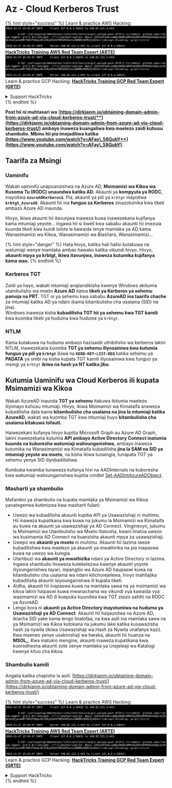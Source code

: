 # Az - Cloud Kerberos Trust

{% hint style="success" %}
Learn & practice AWS Hacking:<img src="../../../../.gitbook/assets/image (1).png" alt="" data-size="line">[**HackTricks Training AWS Red Team Expert (ARTE)**](https://training.hacktricks.xyz/courses/arte)<img src="../../../../.gitbook/assets/image (1).png" alt="" data-size="line">\
Learn & practice GCP Hacking: <img src="../../../../.gitbook/assets/image (2).png" alt="" data-size="line">[**HackTricks Training GCP Red Team Expert (GRTE)**<img src="../../../../.gitbook/assets/image (2).png" alt="" data-size="line">](https://training.hacktricks.xyz/courses/grte)

<details>

<summary>Support HackTricks</summary>

* Check the [**subscription plans**](https://github.com/sponsors/carlospolop)!
* **Join the** 💬 [**Discord group**](https://discord.gg/hRep4RUj7f) or the [**telegram group**](https://t.me/peass) or **follow** us on **Twitter** 🐦 [**@hacktricks\_live**](https://twitter.com/hacktricks\_live)**.**
* **Share hacking tricks by submitting PRs to the** [**HackTricks**](https://github.com/carlospolop/hacktricks) and [**HackTricks Cloud**](https://github.com/carlospolop/hacktricks-cloud) github repos.

</details>
{% endhint %}

**Post hii ni muhtasari wa** [**https://dirkjanm.io/obtaining-domain-admin-from-azure-ad-via-cloud-kerberos-trust/**](https://dirkjanm.io/obtaining-domain-admin-from-azure-ad-via-cloud-kerberos-trust/) **ambayo inaweza kuangaliwa kwa maelezo zaidi kuhusu shambulio. Mbinu hii pia imejadiliwa katika** [**https://www.youtube.com/watch?v=AFay\_58QubY**](https://www.youtube.com/watch?v=AFay\_58QubY)**.**

## Taarifa za Msingi

### Uaminifu

Wakati uaminifu unapoanzishwa na Azure AD, **Msimamizi wa Kikoa wa Kusoma Tu (RODC) unaundwa katika AD.** Akaunti ya **kompyuta ya RODC**, inayoitwa **`AzureADKerberos$`**. Pia, akaunti ya pili ya `krbtgt` inayoitwa **`krbtgt_AzureAD`**. Akaunti hii ina **funguo za Kerberos** zinazotumika kwa tiketi ambazo Azure AD inaunda.

Hivyo, ikiwa akaunti hii itavunjwa inaweza kuwa inawezekana kujifanya kama mtumiaji yeyote... ingawa hii si kweli kwa sababu akaunti hii imezuia kuunda tiketi kwa kundi lolote la kawaida lenye mamlaka ya AD kama Wanasimamizi wa Kikoa, Wanasimamizi wa Biashara, Wanasimamizi...

{% hint style="danger" %}
Hata hivyo, katika hali halisi kutakuwa na watumiaji wenye mamlaka ambao hawako katika vikundi hivyo. Hivyo, **akaunti mpya ya krbtgt, ikiwa itavunjwa, inaweza kutumika kujifanya kama wao.**
{% endhint %}

### Kerberos TGT

Zaidi ya hayo, wakati mtumiaji anajiandikisha kwenye Windows akitumia utambulisho wa mseto **Azure AD** itatoa **tiketi ya Kerberos ya sehemu pamoja na PRT.** TGT ni ya sehemu kwa sababu **AzureAD ina taarifa chache** za mtumiaji katika AD ya ndani (kama kitambulisho cha usalama (SID) na jina).\
Windows inaweza kisha **kubadilisha TGT hii ya sehemu kwa TGT kamili** kwa kuomba tiketi ya huduma kwa huduma ya `krbtgt`.

### NTLM

Kama kutakuwa na huduma ambazo hazisaidii uthibitisho wa kerberos lakini NTLM, inawezekana kuomba **TGT ya sehemu iliyosainiwa kwa kutumia funguo ya pili ya `krbtgt`** ikiwa na **`KERB-KEY-LIST-REQ`** katika sehemu ya **PADATA** ya ombi na kisha kupata TGT kamili iliyosainiwa kwa funguo ya msingi ya `krbtgt` **ikiwa na hash ya NT katika jibu**.

## Kutumia Uaminifu wa Cloud Kerberos ili kupata Msimamizi wa Kikoa <a href="#abusing-cloud-kerberos-trust-to-obtain-domain-admin" id="abusing-cloud-kerberos-trust-to-obtain-domain-admin"></a>

Wakati AzureAD inaunda **TGT ya sehemu** itakuwa ikitumia maelezo iliyonayo kuhusu mtumiaji. Hivyo, ikiwa Msimamizi wa Kimataifa anaweza kubadilisha data kama **kitambulisho cha usalama na jina la mtumiaji katika AzureAD**, wakati wa kuomba TGT kwa mtumiaji huyo **kitambulisho cha usalama kitakuwa tofauti.**

Haiwezekani kufanya hivyo kupitia Microsoft Graph au Azure AD Graph, lakini inawezekana kutumia **API ambayo Active Directory Connect inatumia kuunda na kuboresha watumiaji waliounganishwa**, ambayo inaweza kutumika na Wanasimamizi wa Kimataifa kubadilisha **jina la SAM na SID ya mtumiaji yeyote wa mseto**, na kisha ikiwa tunaingia, tunapata TGT ya sehemu yenye SID iliyobadilishwa.

Kumbuka kwamba tunaweza kufanya hivi na AADInternals na kuboresha kwa watumiaji waliounganishwa kupitia cmdlet [Set-AADIntAzureADObject](https://aadinternals.com/aadinternals/#set-aadintazureadobject-a).

### Masharti ya shambulio <a href="#attack-prerequisites" id="attack-prerequisites"></a>

Mafanikio ya shambulio na kupata mamlaka ya Msimamizi wa Kikoa yanategemea kutimizwa kwa masharti fulani:

* Uwezo wa kubadilisha akaunti kupitia API ya Usawazishaji ni muhimu. Hii inaweza kupatikana kwa kuwa na jukumu la Msimamizi wa Kimataifa au kuwa na akaunti ya usawazishaji ya AD Connect. Vinginevyo, jukumu la Msimamizi wa Utambulisho wa Mseto litatosha, kwani linatoa uwezo wa kusimamia AD Connect na kuanzisha akaunti mpya za usawazishaji.
* Uwepo wa **akaunti ya mseto** ni muhimu. Akaunti hii lazima iweze kubadilishwa kwa maelezo ya akaunti ya mwathirika na pia inapaswa kuwa na uwezo wa kuingia.
* Utambuzi wa **akaunti ya mwathirika** ndani ya Active Directory ni lazima. Ingawa shambulio linaweza kutekelezwa kwenye akaunti yoyote iliyounganishwa tayari, mpangilio wa Azure AD haupaswi kuwa na kitambulisho cha usalama wa ndani kilichorejelewa, hivyo inahitajika kubadilisha akaunti isiyounganishwa ili kupata tiketi.
* Aidha, akaunti hii inapaswa kuwa na mamlaka sawa na ya msimamizi wa kikoa lakini haipaswi kuwa mwanachama wa vikundi vya kawaida vya wasimamizi wa AD ili kuepuka kuundwa kwa TGT zisizo sahihi na RODC ya AzureAD.
* Lengo bora ni **akaunti ya Active Directory inayotumiwa na huduma ya Usawazishaji ya AD Connect**. Akaunti hii haijaundwa na Azure AD, ikiacha SID yake kama lengo linalofaa, na kwa asili ina mamlaka sawa na ya Msimamizi wa Kikoa kutokana na jukumu lake katika kusawazisha hash za nywila (ikiwa Usawazishaji wa Hash za Nywila unafanya kazi). Kwa maeneo yenye usakinishaji wa haraka, akaunti hii huanza na **MSOL\_**. Kwa matukio mengine, akaunti inaweza kupatikana kwa kuorodhesha akaunti zote zenye mamlaka ya Urejeleaji wa Katalogi kwenye kituo cha kikoa.

### Shambulio kamili <a href="#the-full-attack" id="the-full-attack"></a>

Angalia katika chapisho la asili: [https://dirkjanm.io/obtaining-domain-admin-from-azure-ad-via-cloud-kerberos-trust/](https://dirkjanm.io/obtaining-domain-admin-from-azure-ad-via-cloud-kerberos-trust/)

{% hint style="success" %}
Learn & practice AWS Hacking:<img src="../../../../.gitbook/assets/image (1).png" alt="" data-size="line">[**HackTricks Training AWS Red Team Expert (ARTE)**](https://training.hacktricks.xyz/courses/arte)<img src="../../../../.gitbook/assets/image (1).png" alt="" data-size="line">\
Learn & practice GCP Hacking: <img src="../../../../.gitbook/assets/image (2).png" alt="" data-size="line">[**HackTricks Training GCP Red Team Expert (GRTE)**<img src="../../../../.gitbook/assets/image (2).png" alt="" data-size="line">](https://training.hacktricks.xyz/courses/grte)

<details>

<summary>Support HackTricks</summary>

* Check the [**subscription plans**](https://github.com/sponsors/carlospolop)!
* **Join the** 💬 [**Discord group**](https://discord.gg/hRep4RUj7f) or the [**telegram group**](https://t.me/peass) or **follow** us on **Twitter** 🐦 [**@hacktricks\_live**](https://twitter.com/hacktricks\_live)**.**
* **Share hacking tricks by submitting PRs to the** [**HackTricks**](https://github.com/carlospolop/hacktricks) and [**HackTricks Cloud**](https://github.com/carlospolop/hacktricks-cloud) github repos.

</details>
{% endhint %}
